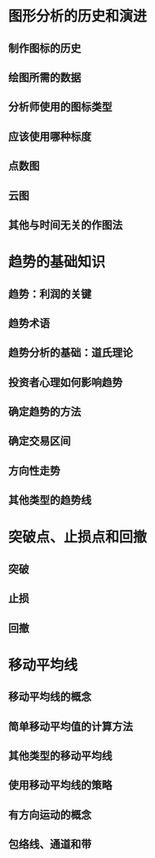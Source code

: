 # 图形分析的历史和演进
## 制作图标的历史
## 绘图所需的数据

## 分析师使用的图标类型
## 应该使用哪种标度

## 点数图
## 云图
## 其他与时间无关的作图法
# 趋势的基础知识
## 趋势：利润的关键
## 趋势术语
## 趋势分析的基础：道氏理论
## 投资者心理如何影响趋势

## 确定趋势的方法
## 确定交易区间
## 方向性走势
## 其他类型的趋势线

# 突破点、止损点和回撤
## 突破
## 止损
## 回撤

# 移动平均线
## 移动平均线的概念
## 简单移动平均值的计算方法
## 其他类型的移动平均线
## 使用移动平均线的策略
## 有方向运动的概念
## 包络线、通道和带